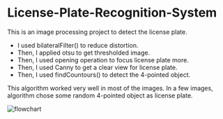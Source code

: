 # License-Plate-Recognition-System
This is an image processing project to detect the license plate.

+ I used bilateralFilter() to reduce distortion.
+ Then, I applied otsu to get thresholded image.
+ Then, I used opening operation to focus license plate more.
+ Then, I used Canny to get a clear view for license plate.
+ Then, I used findCountours() to detect the 4-pointed object.

This algorithm worked very well in most of the images. In a few images, algorithm chose some random 4-pointed object as license plate. 

![flowchart](https://user-images.githubusercontent.com/73538696/151668098-6af45007-c4a4-4851-9243-e4a45cba84b1.PNG)
